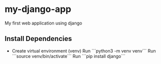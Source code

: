 # my-django-app
My first web application using django


## Install Dependencies
- Create virtual environment (venv)
Run ´´´python3 -m venv venv´´´
Run ´´´source venv/bin/activate´´´
Run  ´´´pip install django´´´